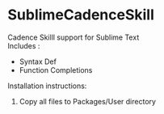 SublimeCadenceSkill
===================

Cadence Skilll support for Sublime Text<br>
Includes :
<ul>
  <li>Syntax Def</li>
  <li>Function Completions</li></ul>
  
Installation instructions:
<ol>
  <li>Copy all files to Packages/User directory</li>
</ol>

